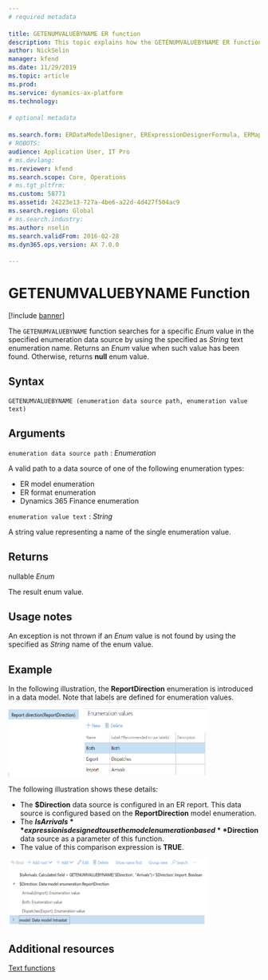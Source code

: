 ```yaml
---
# required metadata

title: GETENUMVALUEBYNAME ER function
description: This topic explains how the GETENUMVALUEBYNAME ER function is used
author: NickSelin
manager: kfend
ms.date: 11/29/2019
ms.topic: article
ms.prod: 
ms.service: dynamics-ax-platform
ms.technology: 

# optional metadata

ms.search.form: ERDataModelDesigner, ERExpressionDesignerFormula, ERMappedFormatDesigner, ERModelMappingDesigner
# ROBOTS: 
audience: Application User, IT Pro
# ms.devlang: 
ms.reviewer: kfend
ms.search.scope: Core, Operations
# ms.tgt_pltfrm: 
ms.custom: 58771
ms.assetid: 24223e13-727a-4be6-a22d-4d427f504ac9
ms.search.region: Global
# ms.search.industry: 
ms.author: nselin
ms.search.validFrom: 2016-02-28
ms.dyn365.ops.version: AX 7.0.0

---
```


# <a name="GETENUMVALUEBYNAME">GETENUMVALUEBYNAME Function</a>

[!include [banner](../includes/banner.md)]

The `GETENUMVALUEBYNAME` function searches for a specific *Enum* value in the specified enumeration data source by using the specified as *String* text enumeration name. Returns an *Enum* value when such value has been found. Otherwise, returns **null** enum value.

## Syntax

```
GETENUMVALUEBYNAME (enumeration data source path, enumeration value text)
```

## Arguments

`enumeration data source path` : *Enumeration*

A valid path to a data source of one of the following enumeration types:

-   ER model enumeration
-   ER format enumeration
-   Dynamics 365 Finance enumeration

`enumeration value text` : *String*

A string value representing a name of the single enumeration value.

## Returns

nullable *Enum*

The result enum value.

## Usage notes

An exception is not thrown if an *Enum* value is not found by using the specified as *String* name of the enum value.

## Example

In the following illustration, the **ReportDirection** enumeration is introduced in a data model. Note that labels are defined for enumeration values.

<p><a href="./media/ER-data-model-enumeration-values.PNG"><img src="./media/ER-data-model-enumeration-values.PNG" alt="Available values for data model enumeration" class="alignnone wp-image-290681 size-full" width="397" height="136" /></a>

The following illustration shows these details:

- The **$Direction** data source is configured in an ER report. This data source is configured based on the **ReportDirection** model enumeration.
- The **$IsArrivals** expression is designed to use the model enumeration based **$Direction** data source as a parameter of this function.
- The value of this comparison expression is **TRUE**.

<a href="./media/ER-data-model-enumeration-usage.PNG"><img src="./media/ER-data-model-enumeration-usage.PNG" alt="Example of data model enumeration" class="alignnone wp-image-290681 size-full" width="397" height="136" /></a>

## Additional resources

[Text functions](er-functions-category-text.md)
